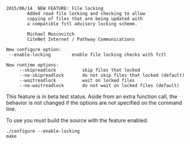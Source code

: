 
```
2015/06/14	NEW FEATURE: File locking
		Added read file locking and checking to allow
		copying of files that are being updated with
		a compatible fctl advisory locking scheme.

		Michael Moscovitch
		CiteNet Internet / Pathway Communications
```

```
New configure option:
 --enable-locking        enable file locking checks with fctl
```

```
New runtime options:
     --skipreadlock          skip files that locked
     --no-skipreadlock       do not skip files that locked (default)
     --waitreadlock          wait on locked files
     --no-waitreadlock       do not wait on locked files (default)
```

This feature is in beta test status.
Aside from an extra function call, the behavior is not changed if the options
are not specified on the command line.

To use you must build the source with the feature enabled.


```
./configure --enable-locking
make
```


